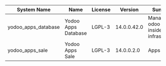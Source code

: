 | System Name | Name | License | Version | Summary | Price |
|---|---|---|---|---|---|
| yodoo_apps_database | Yodoo Apps Database | LGPL-3 | 14.0.0.42.0 | Manage all odoo apps inside your infrastructure |  |
| yodoo_apps_sale | Yodoo Apps Sale | LGPL-3 | 14.0.0.2.0 | Apps Sales |  |
